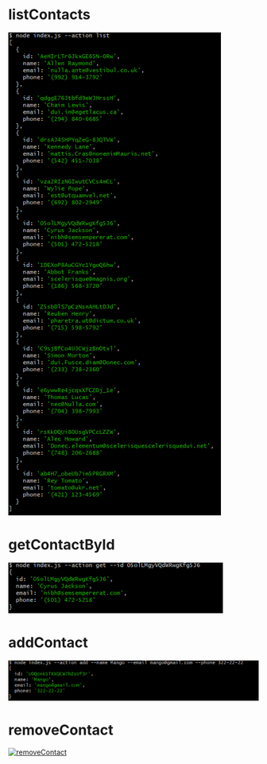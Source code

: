 # listContacts

[![listContacts](./image/list.png)](https://ibb.co/hF4JmbM)

# getContactById

[![getContactById](./image/get.png)](https://ibb.co/4S1VStx)

# addContact

[![addContact](./image/add.png)](https://ibb.co/Gx3DRjF)

# removeContact

[![removeContact](https://ibb.co/h757641)](https://ibb.co/h757641)
